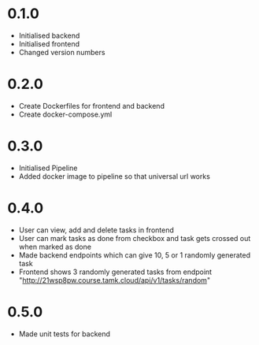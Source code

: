 # 0.1.0

- Initialised backend  
- Initialised frontend  
- Changed version numbers

# 0.2.0

- Create Dockerfiles for frontend and backend
- Create docker-compose.yml

# 0.3.0

- Initialised Pipeline  
- Added docker image to pipeline so that universal url works

# 0.4.0  

- User can view, add and delete tasks in frontend
- User can mark tasks as done from checkbox and task gets crossed out when marked as done
- Made backend endpoints which can give 10, 5 or 1 randomly generated task
- Frontend shows 3 randomly generated tasks from endpoint "http://21wsp8pw.course.tamk.cloud/api/v1/tasks/random"

# 0.5.0

- Made unit tests for backend
